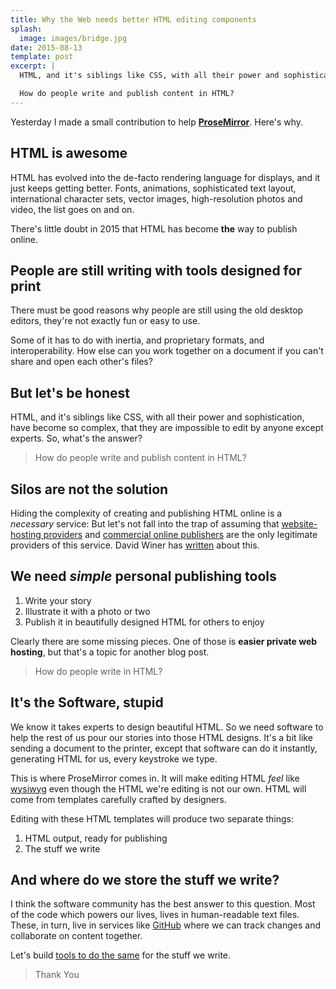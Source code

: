 ```yaml
---
title: Why the Web needs better HTML editing components
splash:
  image: images/bridge.jpg
date: 2015-08-13
template: post
excerpt: |
  HTML, and it's siblings like CSS, with all their power and sophistication, have become so complex, that they are impossible to edit by anyone except experts. So, what's the answer?

  How do people write and publish content in HTML?
---
```


Yesterday I made a small contribution to help [**ProseMirror**](https://www.indiegogo.com/projects/prosemirror/#/story). Here's why.

## HTML is awesome

HTML has evolved into the de-facto rendering language for displays, and it just keeps getting better. Fonts, animations, sophisticated text layout, international character sets, vector images, high-resolution photos and video, the list goes on and on.

There's little doubt in 2015 that HTML has become **the** way to publish online.


## People are still writing with tools designed for print

There must be good reasons why people are still using the old desktop editors, they're not exactly fun or easy to use.

Some of it has to do with inertia, and proprietary formats, and interoperability. How else can you work together on a document if you can't share and open each other's files?


## But let's be honest

HTML, and it's siblings like CSS, with all their power and sophistication, have become so complex, that they are impossible to edit by anyone except experts. So, what's the answer?

> How do people write and publish content in HTML?


## Silos are not the solution

Hiding the complexity of creating and publishing HTML online is a _necessary_ service: But let's not fall into the trap of assuming that [website-hosting providers](https://www.squarespace.com/) and [commercial online publishers](https://medium.com/) are the only legitimate providers of this service. David Winer has [written](http://myword.io/users/davewiner/essays/051.html) about this.


## We need *simple* personal publishing tools

1. Write your story
2. Illustrate it with a photo or two
3. Publish it in beautifully designed HTML for others to enjoy

Clearly there are some missing pieces. One of those is **easier private web hosting**, but that's a topic for another blog post.

> How do people write in HTML?


## It's the Software, stupid

We know it takes experts to design beautiful HTML. So we need software to help the rest of us pour our stories into those HTML designs. It's a bit like sending a document to the printer, except that software can do it instantly, generating HTML for us, every keystroke we type.

This is where ProseMirror comes in. It will make editing HTML *feel* like [wysiwyg](https://en.wikipedia.org/wiki/WYSIWYG) even though the HTML we're editing is not our own. HTML will come from templates carefully crafted by  designers.

Editing with these HTML templates will produce two separate things:

1. HTML output, ready for publishing
2. The stuff we write


## And where do we store the stuff we write?

I think the software community has the best answer to this question. Most of the code which powers our lives, lives in human-readable text files. These, in turn, live in services like [GitHub](https://github.com/jldec/) where we can track changes and collaborate on content together.

Let's build [tools to do the same](https://jldec.github.io/pub-doc/how-it-works) for the stuff we write.


> Thank You


